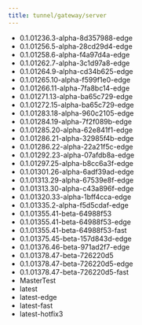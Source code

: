 ```yaml
---
title: tunnel/gateway/server
---
```

- 0.1.01236.3-alpha-8d357988-edge
- 0.1.01256.5-alpha-28cd29d4-edge
- 0.1.01258.6-alpha-f4a97d4a-edge
- 0.1.01262.7-alpha-3c1d97a8-edge
- 0.1.01264.9-alpha-cd34b625-edge
- 0.1.01265.10-alpha-f599f1e0-edge
- 0.1.01266.11-alpha-7fa8bc14-edge
- 0.1.01271.13-alpha-ba65c729-edge
- 0.1.01272.15-alpha-ba65c729-edge
- 0.1.01283.18-alpha-960c2105-edge
- 0.1.01284.19-alpha-7f2f089b-edge
- 0.1.01285.20-alpha-62e841f1-edge
- 0.1.01286.21-alpha-32985f4b-edge
- 0.1.01286.22-alpha-22a21f5c-edge
- 0.1.01292.23-alpha-07afdb8a-edge
- 0.1.01297.25-alpha-b8cc6a3f-edge
- 0.1.01301.26-alpha-6adf39ad-edge
- 0.1.01313.29-alpha-67539e8f-edge
- 0.1.01313.30-alpha-c43a896f-edge
- 0.1.01320.33-alpha-1bff4cca-edge
- 0.1.01335.2-alpha-f5d5cdaf-edge
- 0.1.01355.41-beta-64988f53
- 0.1.01355.41-beta-64988f53-edge
- 0.1.01355.41-beta-64988f53-fast
- 0.1.01375.45-beta-157d843d-edge
- 0.1.01376.46-beta-971ad2f7-edge
- 0.1.01378.47-beta-726220d5
- 0.1.01378.47-beta-726220d5-edge
- 0.1.01378.47-beta-726220d5-fast
- MasterTest
- latest
- latest-edge
- latest-fast
- latest-hotfix3
